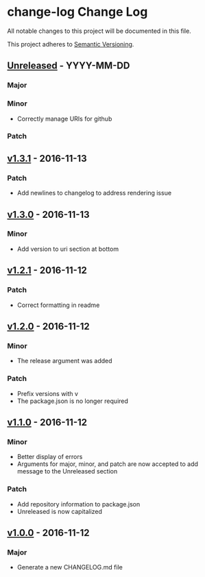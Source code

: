 # change-log Change Log

All notable changes to this project will be documented in this file.

This project adheres to [Semantic Versioning](http://semver.org/).

## [Unreleased] - YYYY-MM-DD

### Major

### Minor
- Correctly manage URIs for github

### Patch

## [v1.3.1] - 2016-11-13

### Patch
- Add newlines to changelog to address rendering issue

## [v1.3.0] - 2016-11-13
### Minor
- Add version to uri section at bottom

## [v1.2.1] - 2016-11-12
### Patch
- Correct formatting in readme

## [v1.2.0] - 2016-11-12

### Minor
- The release argument was added

### Patch
- Prefix versions with v
- The package.json is no longer required

## [v1.1.0] - 2016-11-12

### Minor
- Better display of errors
- Arguments for major, minor, and patch are now accepted to add message 
to the Unreleased section

### Patch
- Add repository information to package.json
- Unreleased is now capitalized 

## [v1.0.0] - 2016-11-12
### Major
- Generate a new CHANGELOG.md file

[Unreleased]: https://github.com/majgis/change-log/compare/v1.3.1...master
[v1.3.1]: https://github.com/majgis/change-log/compare/v1.3.0...v1.3.1
[v1.3.0]: https://github.com/majgis/change-log/compare/v1.2.1...v1.3.0
[v1.2.1]: https://github.com/majgis/change-log/compare/v1.2.0...v1.2.1
[v1.2.0]: https://github.com/majgis/change-log/compare/v1.1.0...v1.2.0
[v1.1.0]: https://github.com/majgis/change-log/compare/v1.0.0...v1.1.0
[v1.0.0]: https://github.com/majgis/change-log/commits/v1.0.0

















